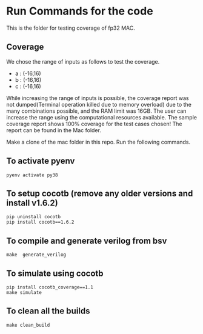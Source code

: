 # Run Commands for the code
This is the folder for testing coverage of fp32 MAC.

## Coverage
We chose the range of inputs as follows to test the coverage.
- a : (-16,16)
- b : (-16,16)
- c : (-16,16)

While increasing the range of inputs is possible, the coverage report was not dumped(Terminal operation killed due to memory overload) due to the many combinations possible, and the RAM limit was 16GB.
The user can increase the range using the computational resources available.
The sample coverage report shows 100% coverage for the test cases chosen! The report can be found in the Mac folder.

Make a clone of the mac folder in this repo. Run the following commands.
## To activate pyenv

```
pyenv activate py38
```

## To setup cocotb (remove any older versions and install v1.6.2)
```
pip uninstall cocotb
pip install cocotb==1.6.2
```

## To compile and generate verilog from bsv

```
make  generate_verilog
```

## To simulate using cocotb
```
pip install cocotb_coverage==1.1
make simulate 
```

## To clean all the builds
```
make clean_build
```
